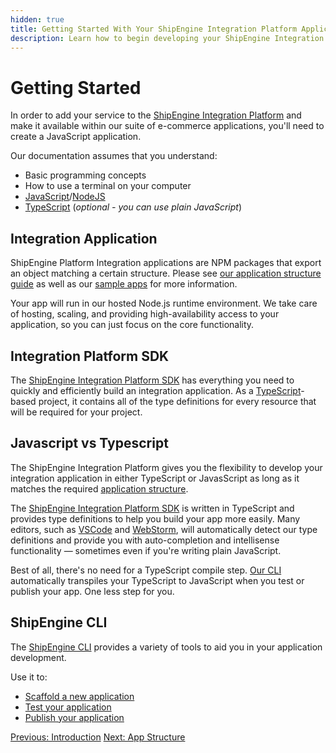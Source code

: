 ```yaml
---
hidden: true
title: Getting Started With Your ShipEngine Integration Platform Application
description: Learn how to begin developing your ShipEngine Integration Platform application
---
```


Getting Started
================

In order to add your service to the [ShipEngine Integration Platform](./index.md) and make it available within our suite of e-commerce applications,
you'll need to create a JavaScript application.

Our documentation assumes that you understand:
* Basic programming concepts
* How to use a terminal on your computer
* [JavaScript](https://developer.mozilla.org/en-US/docs/Web/JavaScript)/[NodeJS](https://nodejs.org/)
* [TypeScript](https://www.typescriptlang.org/) (_optional - you can use plain JavaScript_)

Integration Application
------------------------
ShipEngine Platform Integration applications are NPM packages that export an object matching a certain structure. Please see [our application structure guide](./structure.md) as well as our
[sample apps](https://github.com/ShipEngine/shipengine-integration-platform-sample-apps) for more information.

Your app will run in our hosted Node.js runtime environment. We take care of hosting, scaling, and providing high-availability access to your application, so you can just focus on the core functionality.


Integration Platform SDK
------------------------------------------
The [ShipEngine Integration Platform SDK](https://github.com/ShipEngine/shipengine-integration-platform-sdk) has everything you need to quickly and efficiently build an integration application.
As a [TypeScript](https://www.typescriptlang.org/)-based project, it contains all of the type definitions for every resource that will be required for your project.


Javascript vs Typescript
------------------------
The ShipEngine Integration Platform gives you the flexibility to develop your integration application in either TypeScript or JavasScript as long as it matches the required [application structure](./structure.md).

The [ShipEngine Integration Platform SDK](sdk.md) is written in TypeScript and provides type definitions to help you build your app more easily. Many editors, such as [VSCode](https://code.visualstudio.com/) and [WebStorm](https://www.jetbrains.com/webstorm/), will automatically detect our type definitions and provide you with auto-completion and intellisense functionality — sometimes even if you're writing plain JavaScript.

Best of all, there's no need for a TypeScript compile step. [Our CLI](http://localhost:8080/docs/integration-platform/cli/) automatically transpiles your TypeScript to JavaScript when you test or publish your app.  One less step for you.


ShipEngine CLI
---------------
The [ShipEngine CLI](./cli.md) provides a variety of tools to aid you in your application development.

Use it to:
* [Scaffold a new application](create-first-app.md#create-new-project)
* [Test your application](testing/index.md)
* [Publish your application](publish.md)


<div class="previous-next-nav">
  <a class="button button-small button-secondary" href="index.md">Previous: Introduction</a>
  <a class="button button-small button-secondary" href="structure.md">Next: App Structure</a>

  <!-- <a class="button button-small button-secondary" href="./app-types/index.md">Next: App Types</a> -->
</div>
